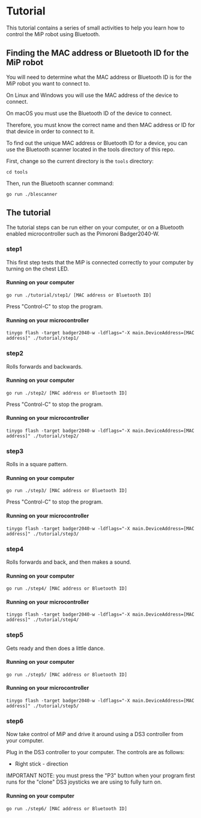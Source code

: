 # Tutorial

This tutorial contains a series of small activities to help you learn how to control the MiP robot using Bluetooth.

## Finding the MAC address or Bluetooth ID for the MiP robot

You will need to determine what the MAC address or Bluetooth ID is for the MiP robot you want to connect to.

On Linux and Windows you will use the MAC address of the device to connect.

On macOS you must use the Bluetooth ID of the device to connect.

Therefore, you must know the correct name and then MAC address or ID for that device in order to connect to it.

To find out the unique MAC address or Bluetooth ID for a device, you can use the Bluetooth scanner located in the tools directory of this repo.

First, change so the current directory is the `tools` directory:

```shell
cd tools
```

Then, run the Bluetooth scanner command:

```shell
go run ./blescanner
```


## The tutorial

The tutorial steps can be run either on your computer, or on a Bluetooth enabled microcontroller such as the Pimoroni Badger2040-W.

### step1

This first step tests that the MiP is connected correctly to your computer by turning on the chest LED.

#### Running on your computer

```shell
go run ./tutorial/step1/ [MAC address or Bluetooth ID]
```

Press "Control-C" to stop the program. 

#### Running on your microcontroller

```shell
tinygo flash -target badger2040-w -ldflags="-X main.DeviceAddress=[MAC address]" ./tutorial/step1/
```

### step2

Rolls forwards and backwards.

#### Running on your computer

```shell
go run ./step2/ [MAC address or Bluetooth ID]
```

Press "Control-C" to stop the program. 

#### Running on your microcontroller

```shell
tinygo flash -target badger2040-w -ldflags="-X main.DeviceAddress=[MAC address]" ./tutorial/step2/
```

### step3

Rolls in a square pattern.

#### Running on your computer

```shell
go run ./step3/ [MAC address or Bluetooth ID]
```

Press "Control-C" to stop the program. 

#### Running on your microcontroller

```shell
tinygo flash -target badger2040-w -ldflags="-X main.DeviceAddress=[MAC address]" ./tutorial/step3/
```

### step4

Rolls forwards and back, and then makes a sound.

#### Running on your computer

```shell
go run ./step4/ [MAC address or Bluetooth ID]
```

#### Running on your microcontroller

```shell
tinygo flash -target badger2040-w -ldflags="-X main.DeviceAddress=[MAC address]" ./tutorial/step4/
```

### step5

Gets ready and then does a little dance.

#### Running on your computer

```shell
go run ./step5/ [MAC address or Bluetooth ID]
```

#### Running on your microcontroller

```shell
tinygo flash -target badger2040-w -ldflags="-X main.DeviceAddress=[MAC address]" ./tutorial/step5/
```


### step6

Now take control of MiP and drive it around using a DS3 controller from your computer.

Plug in the DS3 controller to your computer. The controls are as follows:

* Right stick - direction

IMPORTANT NOTE: you must press the "P3" button when your program first runs for the "clone" DS3 joysticks we are using to fully turn on.

#### Running on your computer


```shell
go run ./step6/ [MAC address or Bluetooth ID]
```
